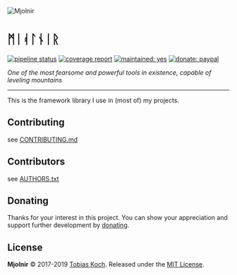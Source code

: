 ![Mjolnir](https://gitlab.com/tobiaskoch/Mjolnir/raw/master/img/Mjolnir.png)

# ᛗᛁᚮᛚᚾᛁᚱ

[![pipeline status](https://gitlab.com/tobiaskoch/Mjolnir/badges/master/pipeline.svg)](https://gitlab.com/tobiaskoch/Mjolnir/commits/master)
[![coverage report](https://gitlab.com/tobiaskoch/Mjolnir/badges/master/coverage.svg)](https://gitlab.com/tobiaskoch/Mjolnir/commits/master)
[![maintained: yes](https://tobiaskoch.gitlab.io/badges/maintained-yes.svg)](https://gitlab.com/tobiaskoch/Mjolnir/commits/master)
[![donate: paypal](https://tobiaskoch.gitlab.io/badges/donate-paypal.svg)](https://www.tk-software.de/donate)

*One of the most fearsome and powerful tools in existence, capable of leveling mountains*

---
This is the framework library I use in (most of) my projects.

## Contributing
see [CONTRIBUTING.md](https://gitlab.com/tobiaskoch/Mjolnir/blob/master/CONTRIBUTING.md)

## Contributors
see [AUTHORS.txt](https://gitlab.com/tobiaskoch/Mjolnir/blob/master/AUTHORS.txt)

## Donating
Thanks for your interest in this project. You can show your appreciation and support further development by [donating](https://www.tk-software.de/donate).

## License
**Mjolnir** © 2017-2019  [Tobias Koch](https://www.tk-software.de). Released under the [MIT License](https://gitlab.com/tobiaskoch/Mjolnir/blob/master/LICENSE.md).
